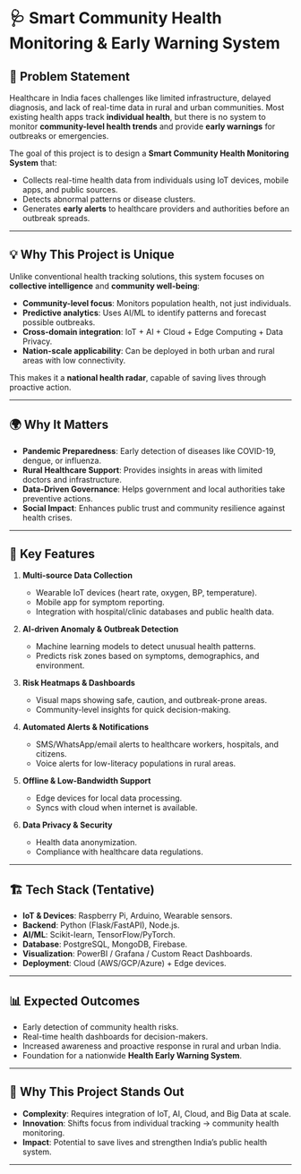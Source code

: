 # 🩺 Smart Community Health Monitoring & Early Warning System

## 📌 Problem Statement
Healthcare in India faces challenges like limited infrastructure, delayed diagnosis, and lack of real-time data in rural and urban communities. Most existing health apps track **individual health**, but there is no system to monitor **community-level health trends** and provide **early warnings** for outbreaks or emergencies.

The goal of this project is to design a **Smart Community Health Monitoring System** that:
- Collects real-time health data from individuals using IoT devices, mobile apps, and public sources.
- Detects abnormal patterns or disease clusters.
- Generates **early alerts** to healthcare providers and authorities before an outbreak spreads.

---

## 💡 Why This Project is Unique
Unlike conventional health tracking solutions, this system focuses on **collective intelligence** and **community well-being**:
- **Community-level focus**: Monitors population health, not just individuals.
- **Predictive analytics**: Uses AI/ML to identify patterns and forecast possible outbreaks.
- **Cross-domain integration**: IoT + AI + Cloud + Edge Computing + Data Privacy.
- **Nation-scale applicability**: Can be deployed in both urban and rural areas with low connectivity.

This makes it a **national health radar**, capable of saving lives through proactive action.

---

## 🌍 Why It Matters
- **Pandemic Preparedness**: Early detection of diseases like COVID-19, dengue, or influenza.
- **Rural Healthcare Support**: Provides insights in areas with limited doctors and infrastructure.
- **Data-Driven Governance**: Helps government and local authorities take preventive actions.
- **Social Impact**: Enhances public trust and community resilience against health crises.

---

## 🚀 Key Features
1. **Multi-source Data Collection**
   - Wearable IoT devices (heart rate, oxygen, BP, temperature).
   - Mobile app for symptom reporting.
   - Integration with hospital/clinic databases and public health data.

2. **AI-driven Anomaly & Outbreak Detection**
   - Machine learning models to detect unusual health patterns.
   - Predicts risk zones based on symptoms, demographics, and environment.

3. **Risk Heatmaps & Dashboards**
   - Visual maps showing safe, caution, and outbreak-prone areas.
   - Community-level insights for quick decision-making.

4. **Automated Alerts & Notifications**
   - SMS/WhatsApp/email alerts to healthcare workers, hospitals, and citizens.
   - Voice alerts for low-literacy populations in rural areas.

5. **Offline & Low-Bandwidth Support**
   - Edge devices for local data processing.
   - Syncs with cloud when internet is available.

6. **Data Privacy & Security**
   - Health data anonymization.
   - Compliance with healthcare data regulations.

---

## 🏗️ Tech Stack (Tentative)
- **IoT & Devices**: Raspberry Pi, Arduino, Wearable sensors.
- **Backend**: Python (Flask/FastAPI), Node.js.
- **AI/ML**: Scikit-learn, TensorFlow/PyTorch.
- **Database**: PostgreSQL, MongoDB, Firebase.
- **Visualization**: PowerBI / Grafana / Custom React Dashboards.
- **Deployment**: Cloud (AWS/GCP/Azure) + Edge devices.

---

## 📊 Expected Outcomes
- Early detection of community health risks.
- Real-time health dashboards for decision-makers.
- Increased awareness and proactive response in rural and urban India.
- Foundation for a nationwide **Health Early Warning System**.

---

## 🏅 Why This Project Stands Out
- **Complexity**: Requires integration of IoT, AI, Cloud, and Big Data at scale.
- **Innovation**: Shifts focus from individual tracking → community health monitoring.
- **Impact**: Potential to save lives and strengthen India’s public health system.

---
